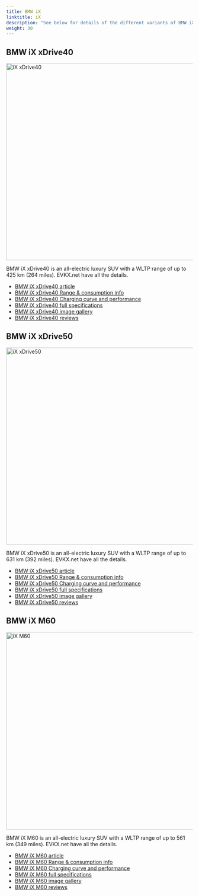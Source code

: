 ```yaml
---
title: BMW iX
linktitle: iX
description: "See below for details of the different variants of BMW iX"
weight: 30
---
```

## BMW iX xDrive40

<a href="/models/bmw/ix/ix_xdrive40/"><img src="https://media.evkx.net/multimedia/models/bmw/ix/ix_xdrive40/main_1_st.jpg" width="800" height="532" alt="iX xDrive40" ></a>

BMW iX xDrive40 is an all-electric luxury SUV with a WLTP range of up to 425 km (264 miles). EVKX.net have all the details. 

- [BMW iX xDrive40 article](/models/bmw/ix/ix_xdrive40/)
- [BMW iX xDrive40 Range & consumption info](/models/bmw/ix/ix_xdrive40//rangeandconsumption)
- [BMW iX xDrive40 Charging curve and performance](/models/bmw/ix/ix_xdrive40//chargingcurve)
- [BMW iX xDrive40 full specifications](/models/bmw/ix/ix_xdrive40//specifications)
- [BMW iX xDrive40 image gallery](/models/bmw/ix/ix_xdrive40//gallery)
- [BMW iX xDrive40 reviews](/models/bmw/ix/ix_xdrive40//reviews)

## BMW iX xDrive50

<a href="/models/bmw/ix/ix_xdrive50/"><img src="https://media.evkx.net/multimedia/models/bmw/ix/ix_xdrive50/main_1_st.jpg" width="800" height="532" alt="iX xDrive50" ></a>

BMW iX xDrive50 is an all-electric luxury SUV with a WLTP range of up to 631 km (392 miles). EVKX.net have all the details. 

- [BMW iX xDrive50 article](/models/bmw/ix/ix_xdrive50/)
- [BMW iX xDrive50 Range & consumption info](/models/bmw/ix/ix_xdrive50//rangeandconsumption)
- [BMW iX xDrive50 Charging curve and performance](/models/bmw/ix/ix_xdrive50//chargingcurve)
- [BMW iX xDrive50 full specifications](/models/bmw/ix/ix_xdrive50//specifications)
- [BMW iX xDrive50 image gallery](/models/bmw/ix/ix_xdrive50//gallery)
- [BMW iX xDrive50 reviews](/models/bmw/ix/ix_xdrive50//reviews)

## BMW iX M60

<a href="/models/bmw/ix/ix_m60/"><img src="https://media.evkx.net/multimedia/models/bmw/ix/ix_m60/main_1_st.jpg" width="800" height="533" alt="iX M60" ></a>

BMW iX M60 is an all-electric luxury SUV with a WLTP range of up to 561 km (349 miles). EVKX.net have all the details. 

- [BMW iX M60 article](/models/bmw/ix/ix_m60/)
- [BMW iX M60 Range & consumption info](/models/bmw/ix/ix_m60//rangeandconsumption)
- [BMW iX M60 Charging curve and performance](/models/bmw/ix/ix_m60//chargingcurve)
- [BMW iX M60 full specifications](/models/bmw/ix/ix_m60//specifications)
- [BMW iX M60 image gallery](/models/bmw/ix/ix_m60//gallery)
- [BMW iX M60 reviews](/models/bmw/ix/ix_m60//reviews)

